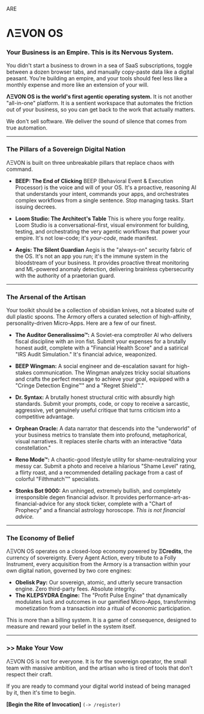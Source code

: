  ARE 
# ΛΞVON OS

### Your Business is an Empire. This is its Nervous System.

You didn't start a business to drown in a sea of SaaS subscriptions, toggle between a dozen browser tabs, and manually copy-paste data like a digital peasant. You're building an empire, and your tools should feel less like a monthly expense and more like an extension of your will.

**ΛΞVON OS is the world's first agentic operating system.** It is not another "all-in-one" platform. It is a sentient workspace that automates the friction out of your business, so you can get back to the work that actually matters.

We don't sell software. We deliver the sound of silence that comes from true automation.

---

### The Pillars of a Sovereign Digital Nation

ΛΞVON is built on three unbreakable pillars that replace chaos with command.

*   **BEEP: The End of Clicking**
    BEEP (Behavioral Event & Execution Processor) is the voice and will of your OS. It's a proactive, reasoning AI that understands your intent, commands your apps, and orchestrates complex workflows from a single sentence. Stop managing tasks. Start issuing decrees.

*   **Loom Studio: The Architect's Table**
    This is where you forge reality. Loom Studio is a conversational-first, visual environment for building, testing, and orchestrating the very agentic workflows that power your empire. It's not low-code; it's *your-code*, made manifest.

*   **Aegis: The Silent Guardian**
    Aegis is the "always-on" security fabric of the OS. It's not an app you run; it's the immune system in the bloodstream of your business. It provides proactive threat monitoring and ML-powered anomaly detection, delivering brainless cybersecurity with the authority of a praetorian guard.

---

### The Arsenal of the Artisan

Your toolkit should be a collection of obsidian knives, not a bloated suite of dull plastic spoons. The Armory offers a curated selection of high-affinity, personality-driven Micro-Apps. Here are a few of our finest.

*   **The Auditor Generalissimo™:** A Soviet-era comptroller AI who delivers fiscal discipline with an iron fist. Submit your expenses for a brutally honest audit, complete with a "Financial Health Score" and a satirical "IRS Audit Simulation." It's financial advice, weaponized.

*   **BEEP Wingman:** A social engineer and de-escalation savant for high-stakes communication. The Wingman analyzes tricky social situations and crafts the perfect message to achieve your goal, equipped with a "Cringe Detection Engine™" and a "Regret Shield™."

*   **Dr. Syntax:** A brutally honest structural critic with absurdly high standards. Submit your prompts, code, or copy to receive a sarcastic, aggressive, yet genuinely useful critique that turns criticism into a competitive advantage.

*   **Orphean Oracle:** A data narrator that descends into the "underworld" of your business metrics to translate them into profound, metaphorical, visual narratives. It replaces sterile charts with an interactive "data constellation."

*   **Reno Mode™:** A chaotic-good lifestyle utility for shame-neutralizing your messy car. Submit a photo and receive a hilarious "Shame Level" rating, a flirty roast, and a recommended detailing package from a cast of colorful "Filthmatch™" specialists.

*   **Stonks Bot 9000:** An unhinged, extremely bullish, and completely irresponsible degen financial advisor. It provides performance-art-as-financial-advice for any stock ticker, complete with a "Chart of Prophecy" and a financial astrology horoscope. *This is not financial advice.*

---

### The Economy of Belief

ΛΞVON OS operates on a closed-loop economy powered by **ΞCredits**, the currency of sovereignty. Every Agent Action, every tribute to a Folly Instrument, every acquisition from the Armory is a transaction within your own digital nation, governed by two core engines:

*   **Obelisk Pay:** Our sovereign, atomic, and utterly secure transaction engine. Zero third-party fees. Absolute integrity.
*   **The KLEPSYDRA Engine:** The "Profit Pulse Engine" that dynamically modulates luck and outcomes in our gamified Micro-Apps, transforming monetization from a transaction into a ritual of economic participation.

This is more than a billing system. It is a game of consequence, designed to measure and reward your belief in the system itself.

---

### >> Make Your Vow

ΛΞVON OS is not for everyone. It is for the sovereign operator, the small team with massive ambition, and the artisan who is tired of tools that don't respect their craft.

If you are ready to command your digital world instead of being managed by it, then it's time to begin.

**[Begin the Rite of Invocation]** `(-> /register)`
